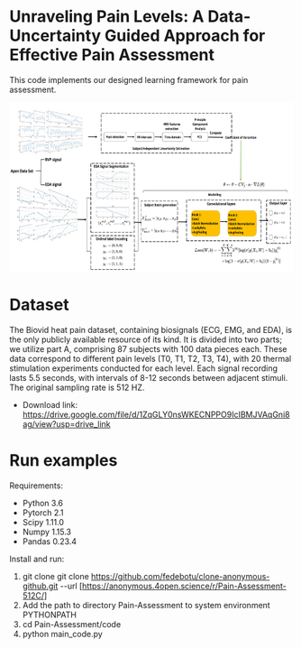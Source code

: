 #  Unraveling Pain Levels: A Data-Uncertainty Guided Approach for Effective Pain Assessment

This code implements our designed learning framework for pain assessment.

<img src="plots/arch.png"  width="600" height="300">

# Dataset
The Biovid heat pain dataset, containing biosignals (ECG, EMG, and EDA), is the only publicly available resource of its kind. It is divided into two parts; we utilize part A, comprising 87 subjects with 100 data pieces each. These data correspond to different pain levels (T0, T1, T2, T3, T4), with 20 thermal stimulation experiments conducted for each level. Each signal recording lasts 5.5 seconds, with intervals of 8-12 seconds between adjacent stimuli. The original sampling rate is 512 HZ.

* Download link: https://drive.google.com/file/d/1ZqGLY0nsWKECNPPO9IcIBMJVAqGni8ag/view?usp=drive_link

# Run examples

Requirements:

* Python 3.6
* Pytorch 2.1
* Scipy 1.11.0 
* Numpy 1.15.3
* Pandas 0.23.4

Install and run:

1. git clone git clone https://github.com/fedebotu/clone-anonymous-github.git  --url [https://anonymous.4open.science/r/Pain-Assessment-512C/]
2. Add the path to directory Pain-Assessment to system environment PYTHONPATH
3. cd Pain-Assessment/code
4. python main_code.py
